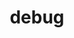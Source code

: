 ---
title: debug
description: 日常debug
image:

# Badge style
style:
    background: "#2a9d8f"
    color: "#fff"
---